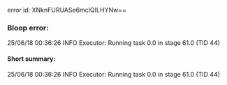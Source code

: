 error id: XNknFURUASe6mcIQILHYNw==
### Bloop error:

25/06/18 00:36:26 INFO Executor: Running task 0.0 in stage 61.0 (TID 44)
#### Short summary: 

25/06/18 00:36:26 INFO Executor: Running task 0.0 in stage 61.0 (TID 44)